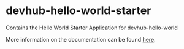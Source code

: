 # devhub-hello-world-starter

Contains the Hello World Starter Application for devhub-hello-world

More information on the documentation can be found [here](https://gitlab.cee.redhat.com/skosina-test/devhub-hello-world-starter/blob/main/docs/index.md).

